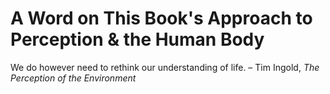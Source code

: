 # A Word on This Book's Approach to Perception & the Human Body

We do however need to rethink our understanding of life. – Tim Ingold, _The Perception of the Environment_
